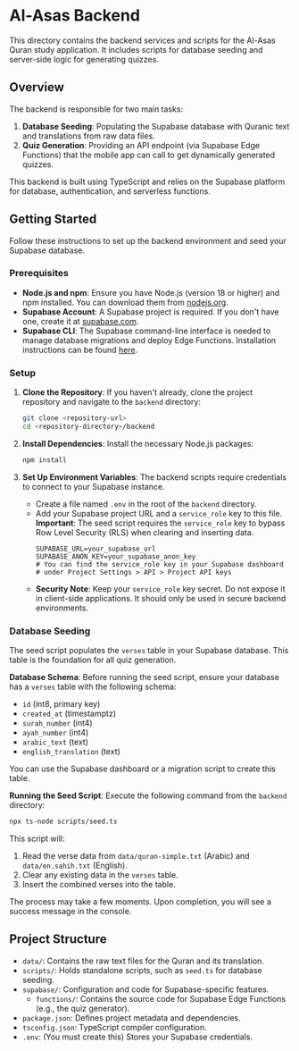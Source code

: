 # Al-Asas Backend

This directory contains the backend services and scripts for the Al-Asas Quran study application. It includes scripts for database seeding and server-side logic for generating quizzes.

## Overview

The backend is responsible for two main tasks:

1.  **Database Seeding**: Populating the Supabase database with Quranic text and translations from raw data files.
2.  **Quiz Generation**: Providing an API endpoint (via Supabase Edge Functions) that the mobile app can call to get dynamically generated quizzes.

This backend is built using TypeScript and relies on the Supabase platform for database, authentication, and serverless functions.

## Getting Started

Follow these instructions to set up the backend environment and seed your Supabase database.

### Prerequisites

-   **Node.js and npm**: Ensure you have Node.js (version 18 or higher) and npm installed. You can download them from [nodejs.org](https://nodejs.org/).
-   **Supabase Account**: A Supabase project is required. If you don't have one, create it at [supabase.com](https://supabase.com).
-   **Supabase CLI**: The Supabase command-line interface is needed to manage database migrations and deploy Edge Functions. Installation instructions can be found [here](https://supabase.com/docs/guides/cli).

### Setup

1.  **Clone the Repository**:
    If you haven't already, clone the project repository and navigate to the `backend` directory:
    ```bash
    git clone <repository-url>
    cd <repository-directory>/backend
    ```

2.  **Install Dependencies**:
    Install the necessary Node.js packages:
    ```bash
    npm install
    ```

3.  **Set Up Environment Variables**:
    The backend scripts require credentials to connect to your Supabase instance.
    -   Create a file named `.env` in the root of the `backend` directory.
    -   Add your Supabase project URL and a `service_role` key to this file. **Important**: The seed script requires the `service_role` key to bypass Row Level Security (RLS) when clearing and inserting data.
        ```
        SUPABASE_URL=your_supabase_url
        SUPABASE_ANON_KEY=your_supabase_anon_key
        # You can find the service_role key in your Supabase dashboard
        # under Project Settings > API > Project API keys
        ```
    -   **Security Note**: Keep your `service_role` key secret. Do not expose it in client-side applications. It should only be used in secure backend environments.

### Database Seeding

The seed script populates the `verses` table in your Supabase database. This table is the foundation for all quiz generation.

**Database Schema**:
Before running the seed script, ensure your database has a `verses` table with the following schema:

-   `id` (int8, primary key)
-   `created_at` (timestamptz)
-   `surah_number` (int4)
-   `ayah_number` (int4)
-   `arabic_text` (text)
-   `english_translation` (text)

You can use the Supabase dashboard or a migration script to create this table.

**Running the Seed Script**:
Execute the following command from the `backend` directory:

```bash
npx ts-node scripts/seed.ts
```

This script will:
1.  Read the verse data from `data/quran-simple.txt` (Arabic) and `data/en.sahih.txt` (English).
2.  Clear any existing data in the `verses` table.
3.  Insert the combined verses into the table.

The process may take a few moments. Upon completion, you will see a success message in the console.

## Project Structure

-   `data/`: Contains the raw text files for the Quran and its translation.
-   `scripts/`: Holds standalone scripts, such as `seed.ts` for database seeding.
-   `supabase/`: Configuration and code for Supabase-specific features.
    -   `functions/`: Contains the source code for Supabase Edge Functions (e.g., the quiz generator).
-   `package.json`: Defines project metadata and dependencies.
-   `tsconfig.json`: TypeScript compiler configuration.
-   `.env`: (You must create this) Stores your Supabase credentials.